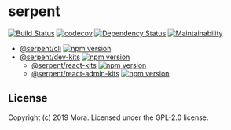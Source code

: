 # serpent

[![Build Status][travis-image]][travis-url]
[![codecov](https://codecov.io/gh/qiu8310/serpent/branch/master/graph/badge.svg)](https://codecov.io/gh/qiu8310/serpent)
[![Dependency Status][dependency-image]][dependency-url]
[![Maintainability](https://api.codeclimate.com/v1/badges/abdf354baaac407e8052/maintainability)](https://codeclimate.com/github/qiu8310/serpent/maintainability)


* [@serpent/cli](./projects/serpent-cli)
  [![npm version](https://badge.fury.io/js/%40serpent%2Fcli.svg)](https://badge.fury.io/js/%40serpent%2Fcli)
* [@serpent/dev-kits](./projects/serpent-dev-kits)
  [![npm version](https://badge.fury.io/js/%40serpent%2Fdev-kits.svg)](https://badge.fury.io/js/%40serpent%2Fdev-kits)
  * [@serpent/react-kits](./projects/serpent-react-kits)
  [![npm version](https://badge.fury.io/js/%40serpent%2Freact-kits.svg)](https://badge.fury.io/js/%40serpent%2Freact-kits)
   * [@serpent/react-admin-kits](./projects/serpent-react-admin-kits)
  [![npm version](https://badge.fury.io/js/%40serpent%2Freact-admin-kits.svg)](https://badge.fury.io/js/%40serpent%2Freact-admin-kits)





## License

Copyright (c) 2019 Mora. Licensed under the GPL-2.0 license.

[travis-image]: https://travis-ci.org/qiu8310/serpent.svg?branch=master
[travis-url]: https://travis-ci.org/qiu8310/serpent
[dependency-image]: https://david-dm.org/qiu8310/serpent.svg?theme=shields.io
[dependency-url]: https://david-dm.org/qiu8310/serpent
